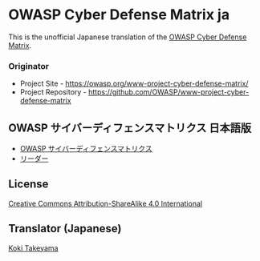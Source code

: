# OWASP Cyber Defense Matrix ja

This is the unofficial Japanese translation of the [OWASP Cyber Defense Matrix](https://owasp.org/www-project-cyber-defense-matrix/).

### Originator

- Project Site - <https://owasp.org/www-project-cyber-defense-matrix/>
- Project Repository - <https://github.com/OWASP/www-project-cyber-defense-matrix>

## OWASP サイバーディフェンスマトリクス 日本語版

* [OWASP サイバーディフェンスマトリクス](Document/index.md)
* [リーダー](Document/leaders.md)

## License

[Creative Commons Attribution-ShareAlike 4.0 International](http://creativecommons.org/licenses/by-sa/4.0/)

## Translator (Japanese)

[Koki Takeyama](https://github.com/coky-t)
